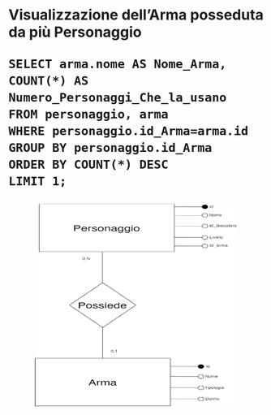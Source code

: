 <h1>Visualizzazione dell’Arma posseduta da più Personaggio</h>

```
SELECT arma.nome AS Nome_Arma, COUNT(*) AS Numero_Personaggi_Che_la_usano
FROM personaggio, arma
WHERE personaggio.id_Arma=arma.id
GROUP BY personaggio.id_Arma
ORDER BY COUNT(*) DESC
LIMIT 1;
```
<p align="center">
<img src="/Immagini/Operazioni/o4.png" width="400" height="400" center>
</p>
